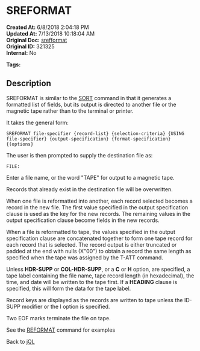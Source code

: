 # SREFORMAT

**Created At:** 6/8/2018 2:04:18 PM  
**Updated At:** 7/13/2018 10:18:04 AM  
**Original Doc:** [srefformat](https://docs.jbase.com/46350-jql/srefformat)  
**Original ID:** 321325  
**Internal:** No  

**Tags:**
<badge text='files' vertical='middle' />
<badge text='jql' vertical='middle' />

## Description

SREFORMAT is similar to the [SORT](./../sort) command in that it generates a formatted list of fields, but its output is directed to another file or the magnetic tape rather than to the terminal or printer.

It takes the general form:

```
SREFORMAT file-specifier {record-list} {selection-criteria} {USING file-specifier} {output-specification} {format-specification} {(options}
```

The user is then prompted to supply the destination file as:

```
FILE:
```

Enter a file name, or the word "TAPE" for output to a magnetic tape.

Records that already exist in the destination file will be overwritten.

When one file is reformatted into another, each record selected becomes a record in the new file. The first value specified in the output specification clause is used as the key for the new records. The remaining values in the output specification clause become fields in the new records.

When a file is reformatted to tape, the values specified in the output specification clause are concatenated together to form one tape record for each record that is selected. The record output is either truncated or padded at the end with nulls (X"00") to obtain a record the same length as specified when the tape was assigned by the T-ATT command.

Unless **HDR-SUPP** or **COL-HDR-SUPP**, or a **C** or **H** option, are specified, a tape label containing the file name, tape record length (in hexadecimal), the time, and date will be written to the tape first. If a **HEADING** clause is specified, this will form the data for the tape label.

Record keys are displayed as the records are written to tape unless the ID-SUPP modifier or the I option is specified.

Two EOF marks terminate the file on tape.

See the [REFORMAT](./../reformat) command for examples

Back to [jQL](jbase-query-language-jql-)
